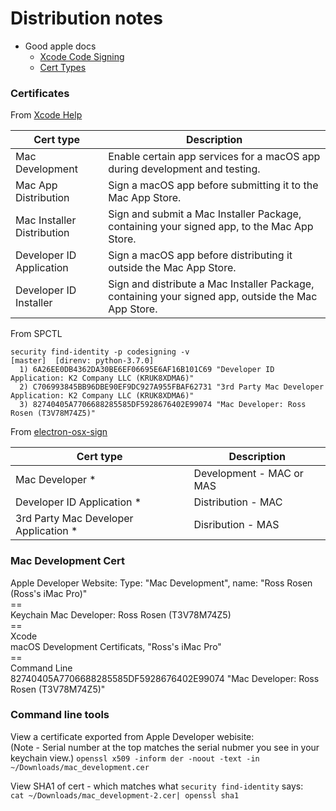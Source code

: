 # Distribution notes

* Good apple docs
    * [Xcode Code Signing](https://help.apple.com/xcode/mac/current/#/dev3a05256b8)
    * [Cert Types](https://help.apple.com/xcode/mac/current/#/dev80c6204ec)

### Certificates
From [Xcode Help](https://help.apple.com/xcode/mac/current/#/dev80c6204ec)

Cert type | Description
--------- | -----------
Mac Development | Enable certain app services for a macOS app during development and testing.
Mac App Distribution | Sign a macOS app before submitting it to the Mac App Store.
Mac Installer Distribution | Sign and submit a Mac Installer Package, containing your signed app, to the Mac App Store.
Developer ID Application | Sign a macOS app before distributing it outside the Mac App Store.
Developer ID Installer | Sign and distribute a Mac Installer Package, containing your signed app, outside the Mac App Store.

From SPCTL
```
security find-identity -p codesigning -v                                                                                                       [master]  [direnv: python-3.7.0]
  1) 6A26EE0DB4362DA30BE6EF06695E6AF16B101C69 "Developer ID Application: K2 Company LLC (KRUK8XDMA6)"
  2) C706993845BB96DBE90EF9DC927A955FBAF62731 "3rd Party Mac Developer Application: K2 Company LLC (KRUK8XDMA6)"
  3) 82740405A7706688285585DF5928676402E99074 "Mac Developer: Ross Rosen (T3V78M74Z5)"
```

From [electron-osx-sign](https://mintkit.net/electron-userland/electron-osx-sign/guide/)

Cert type | Description
--------- | -----------
Mac Developer \* | Development - MAC or MAS
Developer ID Application \* | Distribution - MAC
3rd Party Mac Developer Application \* | Disribution - MAS


### Mac Development Cert

Apple Developer Website: Type: "Mac Development", name: "Ross Rosen (Ross's iMac Pro)"  
\==  
Keychain
Mac Developer: Ross Rosen (T3V78M74Z5)  
\==  
Xcode  
macOS Development Certificats, "Ross's iMac Pro"  
\==  
Command Line  
82740405A7706688285585DF5928676402E99074 "Mac Developer: Ross Rosen (T3V78M74Z5)"  

### Command line tools
View a certificate exported from Apple Developer webisite:  
(Note - Serial number at the top matches the serial nubmer you see in your keychain view.)
`openssl x509 -inform der -noout -text -in ~/Downloads/mac_development.cer`

View SHA1 of cert - which matches what `security find-identity` says:  
`cat ~/Downloads/mac_development-2.cer| openssl sha1`